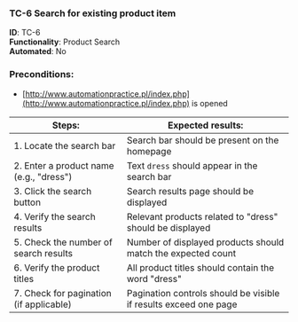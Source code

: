 ### TC-6 Search for existing product item

**ID**: TC-6  
**Functionality**: Product Search  
**Automated**: No

### Preconditions:
- [http://www.automationpractice.pl/index.php](http://www.automationpractice.pl/index.php) is opened

| Steps:                                  | Expected results:                                                |
|-----------------------------------------|------------------------------------------------------------------|
| 1. Locate the search bar                | Search bar should be present on the homepage                     |
| 2. Enter a product name (e.g., "dress") | Text `dress` should appear in the search bar                     |
| 3. Click the search button              | Search results page should be displayed                          |
| 4. Verify the search results            | Relevant products related to "dress" should be displayed         |
| 5. Check the number of search results   | Number of displayed products should match the expected count     |
| 6. Verify the product titles            | All product titles should contain the word "dress"               |
| 7. Check for pagination (if applicable) | Pagination controls should be visible if results exceed one page |